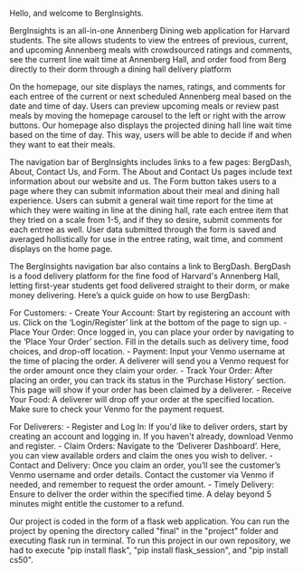 Hello, and welcome to BergInsights.

BergInsights is an all-in-one Annenberg Dining web application for Harvard students. The site allows students to view the entrees of previous, current, and upcoming Annenberg meals with crowdsourced ratings and comments, see the current line wait time at Annenberg Hall, and order food from Berg directly to their dorm through a dining hall delivery platform

On the homepage, our site displays the names, ratings, and comments for each entree of the current or next scheduled Annenberg meal based on the date and time of day. Users can preview upcoming meals or review past meals by moving the homepage carousel to the left or right with the arrow buttons. Our homepage also displays the projected dining hall line wait time based on the time of day. This way, users will be able to decide if and when they want to eat their meals. 

The navigation bar of BergInsights includes links to a few pages: BergDash, About, Contact Us, and Form. The About and Contact Us pages include text information about our website and us. The Form button takes users to a page where they can submit information about their meal and dining hall experience. Users can submit a general wait time report for the time at which they were waiting in line at the dining hall, rate each entree item that they tried on a scale from 1-5, and if they so desire, submit comments for each entree as well. User data submitted through the form is saved and averaged hollistically for use in the entree rating, wait time, and comment displays on the home page.

The BergInsights navigation bar also contains a link to BergDash. BergDash is a food delivery platform for the fine food of Harvard's Annenberg Hall, letting first-year students get food delivered straight to their dorm, or make money delivering. Here’s a quick guide on how to use BergDash:

For Customers:
    - Create Your Account: Start by registering an account with us. Click on the ‘Login/Register’ link at the bottom of the page to sign up.
    - Place Your Order: Once logged in, you can place your order by navigating to the ‘Place Your Order’ section. Fill in the details such as delivery time, food choices, and drop-off location.
    - Payment: Input your Venmo username at the time of placing the order. A deliverer will send you a Venmo request for the order amount once they claim your order.
    - Track Your Order: After placing an order, you can track its status in the ‘Purchase History’ section. This page will show if your order has been claimed by a deliverer.
    - Receive Your Food: A deliverer will drop off your order at the specified location. Make sure to check your Venmo for the payment request.

For Deliverers:
    - Register and Log In: If you'd like to deliver orders, start by creating an account and logging in. If you haven't already, download Venmo and register.
    - Claim Orders: Navigate to the ‘Deliverer Dashboard’. Here, you can view available orders and claim the ones you wish to deliver.
    - Contact and Delivery: Once you claim an order, you’ll see the customer’s Venmo username and order details. Contact the customer via Venmo if needed, and remember to request the order amount.
    - Timely Delivery: Ensure to deliver the order within the specified time. A delay beyond 5 minutes might entitle the customer to a refund.


Our project is coded in the form of a flask web application. You can run the project by opening the directory called "final" in the "project" folder and executing flask run in terminal. To run this project in our own repository, we had to execute "pip install flask", "pip install flask_session", and "pip install cs50".
